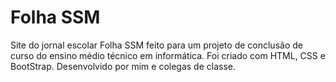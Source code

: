 # Folha SSM
Site do jornal escolar Folha SSM feito para um projeto de conclusão de curso do ensino médio técnico em informática.
Foi criado com HTML, CSS e BootStrap.
Desenvolvido por mim e colegas de classe.
